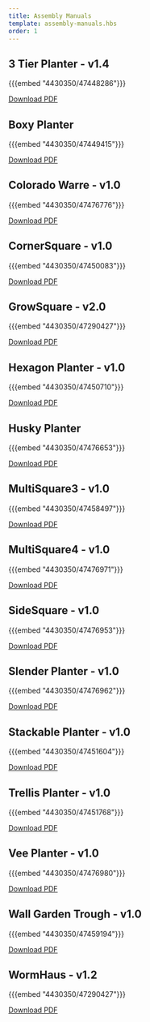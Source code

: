 ```yaml
---
title: Assembly Manuals
template: assembly-manuals.hbs
order: 1
---
```


## 3 Tier Planter - v1.4

{{{embed "4430350/47448286"}}}

[Download PDF](https://drive.google.com/drive/folders/0Bz7WbjRT9mlmeHppMFYxdXFySzQ)

## Boxy Planter

{{{embed "4430350/47449415"}}}

[Download PDF](https://www.google.com)

## Colorado Warre - v1.0

{{{embed "4430350/47476776"}}}

[Download PDF](https://www.google.com)

## CornerSquare - v1.0

{{{embed "4430350/47450083"}}}

[Download PDF](https://www.google.com)

## GrowSquare - v2.0

{{{embed "4430350/47290427"}}}

[Download PDF](https://www.google.com)

## Hexagon Planter - v1.0

{{{embed "4430350/47450710"}}}

[Download PDF](https://www.google.com)

## Husky Planter

{{{embed "4430350/47476653"}}}

[Download PDF](https://www.google.com)

## MultiSquare3 - v1.0

{{{embed "4430350/47458497"}}}

[Download PDF](https://www.google.com)

## MultiSquare4 - v1.0

{{{embed "4430350/47476971"}}}

[Download PDF](https://www.google.com)

## SideSquare - v1.0

{{{embed "4430350/47476953"}}}

[Download PDF](https://www.google.com)

## Slender Planter - v1.0

{{{embed "4430350/47476962"}}}

[Download PDF](https://www.google.com)

## Stackable Planter - v1.0

{{{embed "4430350/47451604"}}}

[Download PDF](https://www.google.com)

## Trellis Planter - v1.0

{{{embed "4430350/47451768"}}}

[Download PDF](https://www.google.com)

## Vee Planter - v1.0

{{{embed "4430350/47476980"}}}

[Download PDF](https://www.google.com)

## Wall Garden Trough - v1.0

{{{embed "4430350/47459194"}}}

[Download PDF](https://www.google.com)

## WormHaus - v1.2

{{{embed "4430350/47290427"}}}

[Download PDF](https://www.google.com)
